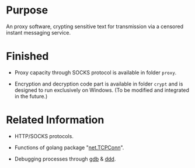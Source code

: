 # Purpose

An proxy software, crypting sensitive text for transmission via a censored instant messaging service.

# Finished

 - Proxy capacity through SOCKS protocol is available in folder `proxy`.

 - Encryption and decryption code part is available in folder `crypt` and is designed to run exclusively on Windows. (To be modified and integrated in the future.)

# Related Information

 - HTTP/SOCKS protocols.

 - Functions of golang package "[net.TCPConn](https://cs.opensource.google/go/go/+/go1.21.4:src/net/tcpsock.go;l=112)".

 - Debugging processes through [gdb](https://www.gnu.org/savannah-checkouts/gnu/gdb/index.html) & [ddd](https://www.gnu.org/software/ddd/manual/html_mono/ddd.html).
